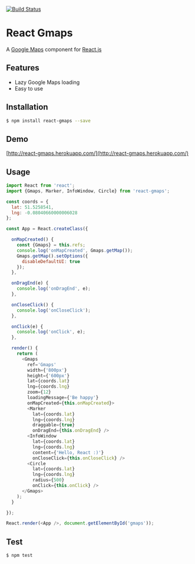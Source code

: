 [![Build Status](https://travis-ci.org/MicheleBertoli/react-gmaps.svg?branch=master)](https://travis-ci.org/MicheleBertoli/react-gmaps)

React Gmaps
===========

A [Google Maps](https://developers.google.com/maps/documentation/javascript/) component for [React.js](http://facebook.github.io/react/)

Features
--------

- Lazy Google Maps loading
- Easy to use

Installation
------------

```sh
$ npm install react-gmaps --save
```

Demo
------------

[http://react-gmaps.herokuapp.com/](http://react-gmaps.herokuapp.com/)

Usage
-----

```javascript
import React from 'react';
import {Gmaps, Marker, InfoWindow, Circle} from 'react-gmaps';

const coords = {
  lat: 51.5258541,
  lng: -0.08040660000006028
};

const App = React.createClass({

  onMapCreated() {
    const {Gmaps} = this.refs;
    console.log('onMapCreated', Gmaps.getMap());
    Gmaps.getMap().setOptions({
      disableDefaultUI: true
    });
  },

  onDragEnd(e) {
    console.log('onDragEnd', e);
  },

  onCloseClick() {
    console.log('onCloseClick');
  },

  onClick(e) {
    console.log('onClick', e);
  },

  render() {
    return (
      <Gmaps
        ref='Gmaps'
        width={'800px'}
        height={'600px'}
        lat={coords.lat}
        lng={coords.lng}
        zoom={12}
        loadingMessage={'Be happy'}
        onMapCreated={this.onMapCreated}>
        <Marker
          lat={coords.lat}
          lng={coords.lng}
          draggable={true}
          onDragEnd={this.onDragEnd} />
        <InfoWindow
          lat={coords.lat}
          lng={coords.lng}
          content={'Hello, React :)'}
          onCloseClick={this.onCloseClick} />
        <Circle
          lat={coords.lat}
          lng={coords.lng}
          radius={500}
          onClick={this.onClick} />
      </Gmaps>
    );
  }

});

React.render(<App />, document.getElementById('gmaps'));
```

Test
----

```sh
$ npm test
```
